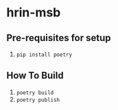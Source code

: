 # hrin-msb

## Pre-requisites for setup
1. `pip install poetry`

## How To Build

1. `poetry build`
2. `poetry publish`